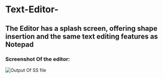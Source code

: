 # Text-Editor-

## The Editor has a splash screen, offering shape insertion and the same text editing features as Notepad 

### Screenshot Of the editor:

![Output Of SS file](https://github.com/abhinavsiingh/Text-Editor-/assets/90022559/05d869fe-8e95-429d-8701-4a19a4ab3135)

